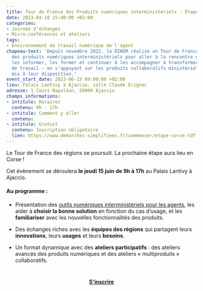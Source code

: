 ```yaml
---
title: Tour de France des Produits numériques interministériels - Étape en Corse
date: 2023-04-18 15:40:00 +02:00
categories:
- Journée d'échanges
- Micro-conférences et ateliers
tags:
- Environnement de travail numérique de l'agent
chapeau-text: 'Depuis novembre 2022, la DINUM réalise un Tour de France des régions
  des produits numériques interministériels pour aller à la rencontre des agents :
  les informer, les former et continuer à les accompagner à transformer les méthodes
  de travail - en s’appuyant sur les produits collaboratifs ministériels et interministériels
  mis à leur disposition.'
event_start_date: 2023-06-15 09:00:00 +02:00
lieu: Palais Lantivy à Ajaccio, salle Claude Erignac
adresse: 1 Cours Napoléon, 20000 Ajaccio
champs_informations:
- intitule: Horaires
  contenu: 9h - 17h
- intitule: Comment y aller
  contenu: 
- intitule: Gratuit
  contenu: Inscription obligatoire
  lien: https://www.demarches-simplifiees.fr/commencer/etape-corse-tdf
---
```


Le Tour de France des régions se poursuit. La prochaine étape aura lieu en Corse !

Cet évènement se déroulera **le jeudi 15 juin de 9h à 17h** au Palais Lantivy à Ajaccio.

#### Au programme :

* Présentation des [outils numériques interministériels pour les agents](https://www.numerique.gouv.fr/outils-agents/), les aider à **choisir la bonne solution** en fonction du cas d’usage, et les **familiariser** avec les nouvelles fonctionnalités des produits.

* Des échanges riches avec les **équipes des régions** qui partagent leurs **innovations**, leurs **usages** et leurs **besoins**.

* Un format dynamique avec des **ateliers participatifs** : des ateliers avancés des produits numériques et des ateliers « multiproduits » collaboratifs.

<div align="center" style="margin-bottom: 15px; margin-top: 40px"><a href="https://www.demarches-simplifiees.fr/commencer/etape-corse-tdf" class="button" title="S'inscrire - Lien externe"><b>S'inscrire</b></a></div>